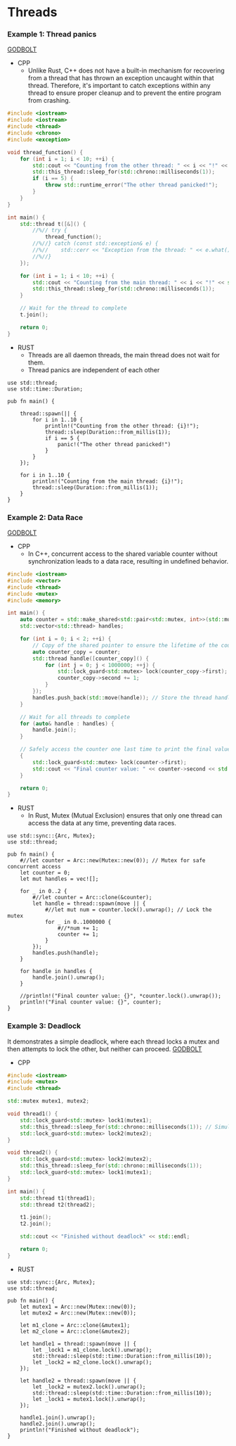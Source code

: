 # Threads


### Example 1: Thread panics
[GODBOLT](https://godbolt.org/z/4qMv9T8h4)
* CPP
    - Unlike Rust, C++ does not have a built-in mechanism for recovering from a thread that has thrown an exception uncaught within that thread. Therefore, it's important to catch exceptions within any thread to ensure proper cleanup and to prevent the entire program from crashing.
```cpp
#include <iostream>
#include <iostream>
#include <thread>
#include <chrono>
#include <exception>

void thread_function() {
    for (int i = 1; i < 10; ++i) {
        std::cout << "Counting from the other thread: " << i << "!" << std::endl;
        std::this_thread::sleep_for(std::chrono::milliseconds(1));
        if (i == 5) {
            throw std::runtime_error("The other thread panicked!");
        }
    }
}

int main() {
    std::thread t([&]() {
        //%// try {
            thread_function();
        //%//} catch (const std::exception& e) {
        //%//    std::cerr << "Exception from the thread: " << e.what() << std::endl;
        //%//}
    });

    for (int i = 1; i < 10; ++i) {
        std::cout << "Counting from the main thread: " << i << "!" << std::endl;
        std::this_thread::sleep_for(std::chrono::milliseconds(1));
    }

    // Wait for the thread to complete
    t.join();

    return 0;
}
```

* RUST
    - Threads are all daemon threads, the main thread does not wait for them.
    - Thread panics are independent of each other
```rust,editable
use std::thread;
use std::time::Duration;

pub fn main() {

    thread::spawn(|| {
        for i in 1..10 {
            println!("Counting from the other thread: {i}!");
            thread::sleep(Duration::from_millis(1));
            if i == 5 {
                panic!("The other thread panicked!")
            }
        }
    });

    for i in 1..10 {
        println!("Counting from the main thread: {i}!");
        thread::sleep(Duration::from_millis(1));
    }
}
```


### Example 2: Data Race
[GODBOLT](https://godbolt.org/z/YMxxKTof7)
* CPP
    - In C++, concurrent access to the shared variable counter without synchronization leads to a data race, resulting in undefined behavior.
```cpp
#include <iostream>
#include <vector>
#include <thread>
#include <mutex>
#include <memory>

int main() {
    auto counter = std::make_shared<std::pair<std::mutex, int>>(std::mutex{}, 0); // Pair of mutex and int for safe concurrent access
    std::vector<std::thread> handles;

    for (int i = 0; i < 2; ++i) {
        // Copy of the shared pointer to ensure the lifetime of the counter across threads
        auto counter_copy = counter;
        std::thread handle([counter_copy]() {
            for (int j = 0; j < 1000000; ++j) {
                std::lock_guard<std::mutex> lock(counter_copy->first); // Lock the mutex
                counter_copy->second += 1;
            }
        });
        handles.push_back(std::move(handle)); // Store the thread handle
    }

    // Wait for all threads to complete
    for (auto& handle : handles) {
        handle.join();
    }

    // Safely access the counter one last time to print the final value
    {
        std::lock_guard<std::mutex> lock(counter->first);
        std::cout << "Final counter value: " << counter->second << std::endl;
    }

    return 0;
}
```

* RUST
    - In Rust, Mutex (Mutual Exclusion) ensures that only one thread can access the data at any time, preventing data races.
```rust,editable
use std::sync::{Arc, Mutex};
use std::thread;

pub fn main() {
    #//let counter = Arc::new(Mutex::new(0)); // Mutex for safe concurrent access
    let counter = 0;
    let mut handles = vec![];

    for _ in 0..2 {
        #//let counter = Arc::clone(&counter);
        let handle = thread::spawn(move || {
            #//let mut num = counter.lock().unwrap(); // Lock the mutex
            for _ in 0..1000000 {
                #//*num += 1;
                counter += 1;
            }
        });
        handles.push(handle);
    }

    for handle in handles {
        handle.join().unwrap();
    }

    //println!("Final counter value: {}", *counter.lock().unwrap());
    println!("Final counter value: {}", counter);
}
```





























### Example 3: Deadlock
It demonstrates a simple deadlock, where each thread locks a mutex and then attempts to lock the other, but neither can proceed.
[GODBOLT](https://godbolt.org/z/354ch7z8f)

* CPP
```cpp
#include <iostream>
#include <mutex>
#include <thread>

std::mutex mutex1, mutex2;

void thread1() {
    std::lock_guard<std::mutex> lock1(mutex1);
    std::this_thread::sleep_for(std::chrono::milliseconds(1)); // Simulate work (and ensure deadlock)
    std::lock_guard<std::mutex> lock2(mutex2);
}

void thread2() {
    std::lock_guard<std::mutex> lock2(mutex2);
    std::this_thread::sleep_for(std::chrono::milliseconds(1));
    std::lock_guard<std::mutex> lock1(mutex1);
}

int main() {
    std::thread t1(thread1);
    std::thread t2(thread2);

    t1.join();
    t2.join();

    std::cout << "Finished without deadlock" << std::endl;

    return 0;
}
```

* RUST
```rust,editable
use std::sync::{Arc, Mutex};
use std::thread;

pub fn main() {
    let mutex1 = Arc::new(Mutex::new(0));
    let mutex2 = Arc::new(Mutex::new(0));

    let m1_clone = Arc::clone(&mutex1);
    let m2_clone = Arc::clone(&mutex2);

    let handle1 = thread::spawn(move || {
        let _lock1 = m1_clone.lock().unwrap();
        std::thread::sleep(std::time::Duration::from_millis(10));
        let _lock2 = m2_clone.lock().unwrap();
    });

    let handle2 = thread::spawn(move || {
        let _lock2 = mutex2.lock().unwrap();
        std::thread::sleep(std::time::Duration::from_millis(10));
        let _lock1 = mutex1.lock().unwrap();
    });

    handle1.join().unwrap();
    handle2.join().unwrap();
    println!("Finished without deadlock");
}
```

